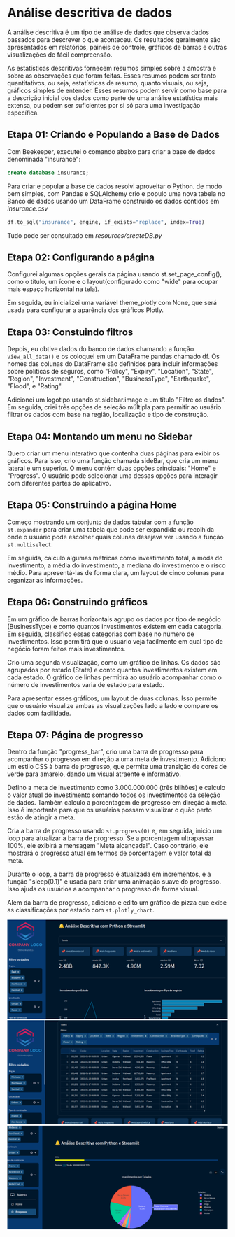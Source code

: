 # Análise descritiva de dados

A análise descritiva é um tipo de análise de dados que observa dados passados para descrever o que aconteceu. Os resultados geralmente são apresentados em relatórios, painéis de controle, gráficos de barras e outras visualizações de fácil compreensão.

As estatísticas descritivas fornecem resumos simples sobre a amostra e sobre as observações que foram feitas. Esses resumos podem ser tanto quantitativos, ou seja, estatísticas de resumo, quanto visuais, ou seja, gráficos simples de entender. Esses resumos podem servir como base para a descrição inicial dos dados como parte de uma análise estatística mais extensa, ou podem ser suficientes por si só para uma investigação específica.

## Etapa 01: Criando e Populando a Base de Dados

Com Beekeeper, executei o comando abaixo para criar a base de dados denominada "insurance":

```sql
create database insurance;
```

Para criar e popular a base de dados resolvi aproveitar o Python. de modo bem simples, com Pandas e SQLAlchemy crio e populo uma nova tabela no Banco de dados usando um DataFrame construido os dados contidos em *insurance.csv*

```python
df.to_sql("insurance", engine, if_exists="replace", index=True)
```

Tudo pode ser consultado em *resources/createDB.py*

## Etapa 02: Configurando a página

Configurei algumas opções gerais da página usando st.set_page_config(), como o título, um ícone e o layout(configurado como "wide" para ocupar mais espaço horizontal na tela).

Em seguida, eu inicializei uma variável theme_plotly com None, que será usada para configurar  a aparência dos gráficos Plotly.

## Etapa 03: Constuindo filtros

Depois, eu obtive dados do banco de dados chamando a função `view_all_data()` e os coloquei em um DataFrame pandas chamado df. Os nomes das colunas do DataFrame são definidos para incluir informações sobre políticas de seguros, como "Policy", "Expiry", "Location", "State", "Region", "Investment", "Construction", "BusinessType", "Earthquake", "Flood", e "Rating".

Adicionei um logotipo usando st.sidebar.image e um título "Filtre os dados". Em seguida, criei três opções de seleção múltipla para permitir ao usuário filtrar os dados com base na região, localização e tipo de construção.

## Etapa 04: Montando um menu no Sidebar

Quero criar um menu interativo que contenha duas páginas para exibir os gráficos. Para isso, crio uma função chamada sideBar, que cria um menu lateral e um superior. O menu contém duas opções principais: "Home" e "Progress". O usuário pode selecionar uma dessas opções para interagir com diferentes partes do aplicativo.

## Etapa 05: Construindo a página Home

Começo mostrando um conjunto de dados tabular com a função `st.expander` para criar uma tabela que pode ser expandida ou recolhida onde o usuário pode escolher quais colunas desejava ver usando a função `st.multiselect`.

Em seguida, calculo algumas métricas como investimento total, a moda do investimento, a média do investimento, a mediana do investimento e o risco médio. Para apresentá-las de forma clara, um layout de cinco colunas para organizar as informações.

## Etapa 06: Construindo gráficos

Em um gráfico de barras horizontais agrupo os dados por tipo de negócio (BusinessType) e conto quantos investimentos existem em cada categoria. Em seguida, classifico essas categorias com base no número de investimentos. Isso permitirá que o usuário veja facilmente em qual tipo de negócio foram feitos mais investimentos.

Crio uma segunda visualização, como um gráfico de linhas. Os dados são agrupados por estado (State) e conto quantos investimentos existem em cada estado. O gráfico de linhas permitirá ao usuário acompanhar como o número de investimentos varia de estado para estado.

Para apresentar esses gráficos, um layout de duas colunas. Isso permite que o usuário visualize ambas as visualizações lado a lado e compare os dados com facilidade.

## Etapa 07: Página de progresso

Dentro da função "progress_bar", crio uma barra de progresso para acompanhar o progresso em direção a uma meta de investimento. Adiciono um estilo CSS à barra de progresso, que permite uma transição de cores de verde para amarelo, dando um visual atraente e informativo.

Defino a meta de investimento como 3.000.000.000 (três bilhões) e calculo o valor atual do investimento somando todos os investimentos da seleção de dados. Também calculo a porcentagem de progresso em direção à meta. Isso é importante para que os usuários possam visualizar o quão perto estão de atingir a meta.

Cria a barra de progresso usando `st.progress(0)` e, em seguida, inicio um loop para atualizar a barra de progresso. Se a porcentagem ultrapassar 100%, ele exibirá a mensagem "Meta alcançada!". Caso contrário, ele mostrará o progresso atual em termos de porcentagem e valor total da meta.

Durante o loop, a barra de progresso é atualizada em incrementos, e a função "sleep(0.1)" é usada para criar uma animação suave do progresso. Isso ajuda os usuários a acompanhar o progresso de forma visual.

Além da barra de progresso, adiciono e edito um gráfico de pizza que exibe as classificações por estado com `st.plotly_chart`.

![1](resources/img/dash_01.png)
![1](resources/img/dash_02.png)
![1](resources/img/dash_03.png)